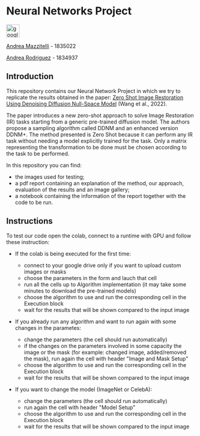 # Neural Networks Project

<a href="https://colab.research.google.com/drive/1FGNRza91UraR57K0O89zJTVyF6FvWtJq"><img src="https://colab.research.google.com/assets/colab-badge.svg" alt="google colab logo" height=35px></a>

[Andrea Mazzitelli](https://www.linkedin.com/in/andrea-mazzitelli/) - 1835022

[Andrea Rodriguez](https://www.linkedin.com/in/andrea-rod/) - 1834937

## Introduction
This repository contains our Neural Network Project in which we try to replicate the results obtained in the paper: [Zero Shot Image Restoration Using Denoising Diffusion Null-Space Model](https://arxiv.org/pdf/2212.00490.pdf) (Wang et al., 2022).

The paper introduces a new zero-shot approach to solve Image Restoration (IR) tasks starting from a generic pre-trained diffusion model. The authors propose a sampling algorithm called DDNM and an enhanced version DDNM+.
The method presented is Zero Shot because it can perform any IR task without needing a model explicitly trained for the task. Only a matrix representing the transformation to be done must be chosen according to the task to be performed.

In this repository you can find:
- the images used for testing;
- a pdf report containing an explanation of the method, our approach, evaluation of the results and an image gallery;
- a notebook containing the information of the report together with the code to be run.

## Instructions

To test our code open the colab, connect to a runtime with GPU and follow these instruction:

- If the colab is being executed for the first time:
  - connect to your google drive only if you want to upload custom images or masks
  - choose the parameters in the form and lauch that cell
  - run all the cells up to Algorithm implementation (it may take some minutes to download the pre-trained models)
  - choose the algorithm to use and run the corresponding cell in the Execution block
  - wait for the results that will be shown compared to the input image

- If you already run any algorithm and want to run again with some changes in the parametes:
  - change the parameters (the cell should run automatically)
  - if the changes on the parameters involved in some capacity the image or the mask (for example: changed image, added/removed the mask), run again the cell with header "Image and Mask Setup"
  - choose the algorithm to use and run the corresponding cell in the Execution block
  - wait for the results that will be shown compared to the input image

- If you want to change the model (ImageNet or CelebA):
  - change the parameters (the cell should run automatically)
  - run again the cell with header "Model Setup"
  - choose the algorithm to use and run the corresponding cell in the Execution block
  - wait for the results that will be shown compared to the input image
